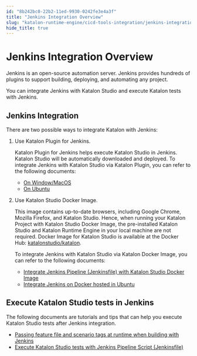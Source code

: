 ```yaml
---
id: "8b242bc0-22b2-11ed-9930-0242fe3e4a3f"
title: "Jenkins Integration Overview"
slug: "katalon-runtime-engine/cicd-tools-integration/jenkins-integration/jenkins-integration-overview"
hide_title: true
---
```

    

# <a id="id" class="anchor_top_offset"/><a id="ariaid-title1" class="anchor_top_offset"/>Jenkins Integration Overview

    
      
<p xmlns="http://www.w3.org/1999/xhtml" className="p">Jenkins is an open-source automation server. Jenkins provides   hundreds of plugins to support building, deploying, and automating   any project.</p> 
      
<p xmlns="http://www.w3.org/1999/xhtml" className="p">You can integrate Jenkins with Katalon Studio and execute   Katalon tests with Jenkins.</p> 
    
  
    

## <a id="id_1" class="anchor_top_offset"/>Jenkins Integration

    
      
<p xmlns="http://www.w3.org/1999/xhtml" className="p">There are two possible ways to integrate Katalon with   Jenkins:</p> 
      
<ol xmlns="http://www.w3.org/1999/xhtml" className="ol">   <li className="li">     <p className="p">Use Katalon Plugin for Jenkins.</p>     <p className="p">Katalon Plugin for Jenkins helps execute Katalon Studio in       Jenkins. Katalon Studio will be automatically downloaded and       deployed. To integrate Jenkins with Katalon Studio via Katalon       Plugin, you can refer to the following documents:</p>     <ul className="ul">       <li className="li">         <a className="xref" href="/docs/katalon-runtime-engine/cicd-tools-integration/jenkins-integration/use-katalon-plugins-for-jenkins-integration/use-katalon-plugins-for-jenkins-integration-on-windowsmacos">On           Window/MacOS</a>       </li>       <li className="li">         <a className="xref" href="/docs/katalon-runtime-engine/cicd-tools-integration/jenkins-integration/use-katalon-plugins-for-jenkins-integration/use-katalon-plugins-for-jenkins-integration-on-ubuntu">On           Ubuntu</a>       </li>     </ul>   </li>   <li className="li">     <p className="p">Use Katalon Studio Docker Image.</p>     <p className="p">This image contains up-to-date browsers, including Google       Chrome, Mozilla Firefox, and Katalon Studio. Hence, when running       your Katalon Project with Katalon Studio Docker Image, the       pre-installed Katalon Studio and Katalon Runtime Engine in your       local machine are not required. Docker Image for Katalon Studio is       available at the Docker Hub: <a className="xref j-external-link" href="https://hub.docker.com/r/katalonstudio/katalon/" target="_blank">katalonstudio/katalon</a>.</p>     <p className="p">To integrate Jenkins with Katalon Studio via Katalon Docker       Image, you can refer to the following documents:</p>     <ul className="ul">       <li className="li">         <a className="xref" href="/docs/katalon-runtime-engine/cicd-tools-integration/jenkins-integration/use-katalon-docker-image-for-jenkins-integration/integrate-jenkins-pipeline-jenkinsfile-with-katalon-studio-docker-image">Integrate           Jenkins Pipeline (Jenkinsfile) with Katalon Studio Docker           Image</a>       </li>       <li className="li">         <a className="xref" href="/docs/katalon-runtime-engine/cicd-tools-integration/jenkins-integration/use-katalon-docker-image-for-jenkins-integration/integrate-jenkins-on-docker-hosted-in-ubuntu#id_1">Integrate           Jenkins on Docker hosted in Ubuntu</a>       </li>     </ul>   </li> </ol> 
    
  
    

## <a id="id_2" class="anchor_top_offset"/>Execute Katalon Studio tests in Jenkins

    
      
<p xmlns="http://www.w3.org/1999/xhtml" className="p">The following documents are tutorials and tips that can help you   execute Katalon Studio tests after Jenkins integration.</p> 
      
<ul xmlns="http://www.w3.org/1999/xhtml" className="ul">   <li className="li">     <a className="xref" href="/docs/katalon-runtime-engine/cicd-tools-integration/jenkins-integration/passing-scenario-tags-at-runtime-when-building-with-jenkins#id_1">Passing       feature file and scenario tags at runtime when building with       Jenkins</a>   </li>   <li className="li">     <a className="xref" href="/docs/katalon-runtime-engine/cicd-tools-integration/jenkins-integration/execute-katalon-studio-tests-with-jenkins-pipeline-script-jenkinsfile">Execute       Katalon Studio tests with Jenkins Pipeline Script       (Jenkinsfile)</a>   </li> </ul> 
    
  
